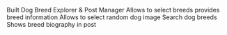 Built Dog Breed Explorer & Post Manager 
Allows to select breeds
provides breed information
Allows to select random dog image
Search dog breeds
Shows breed biography in post
